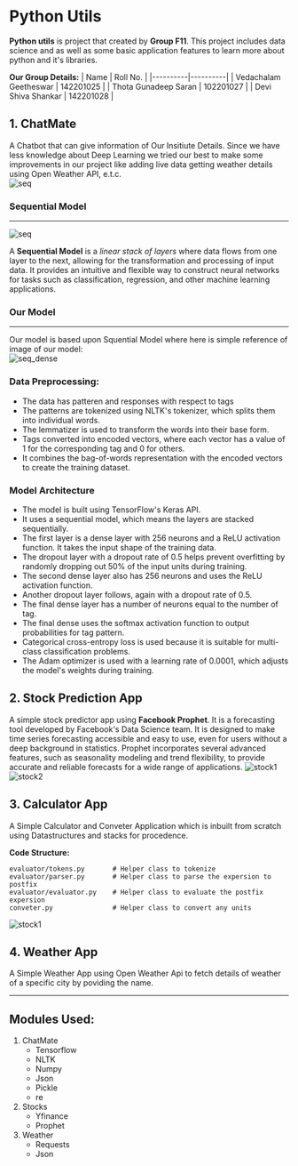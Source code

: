 # Python Utils

**Python utils** is project that created by **Group F11**. This project includes data science and as well as some basic application features to learn more about python and it's libraries.

**Our Group Details:**
| Name                    | Roll No. |
|----------|----------|
| Vedachalam Geetheswar   | 142201025   |
| Thota Gunadeep Saran    | 102201027   |
| Devi Shiva Shankar      | 142201028   |
  
  
## 1. ChatMate

  A Chatbot that can give information of Our Insitiute Details. Since we have less knowledge about Deep Learning we tried our best to make some improvements in our project like adding live data getting weather details using Open Weather API, e.t.c.  
  ![seq](https://drive.google.com/uc?export=view&id=1eHX1FlEsd9OQSzOCFOP9-k0vXQl996Gp)

  ### Sequential Model
  ___
  ![seq](https://drive.google.com/uc?export=view&id=12BNFo6hl87VUi5bMDqKiqy2L1S95OaS9)

  A **Sequential Model** is a *linear stack of layers* where data flows from one layer to the next, allowing for the transformation and processing of input data. It provides an intuitive and flexible way to construct neural networks for tasks such as classification, regression, and other machine learning applications.

  ### Our Model
  ___

  Our model is based upon Squential Model where here is simple reference of image of our model:  
  ![seq_dense](https://drive.google.com/uc?export=view&id=1ujLXc_hNl5IyR7OLm-6cWac-wii59btW)  

  ### Data Preprocessing:
  - The data has patteren and responses with respect to tags
  - The patterns are tokenized using NLTK's tokenizer, which splits them into individual words.
  - The lemmatizer is used to transform the words into their base form.
  - Tags converted into encoded vectors, where each vector has a value of 1 for the corresponding tag and 0 for others.
  - It combines the bag-of-words representation with the encoded vectors to create the training dataset.

  ### Model Architecture
  - The model is built using TensorFlow's Keras API.
  - It uses a sequential model, which means the layers are stacked sequentially.
  - The first layer is a dense layer with 256 neurons and a ReLU activation function. It takes the input shape of the training data.
  - The dropout layer with a dropout rate of 0.5 helps prevent overfitting by randomly dropping out 50% of the input units during training.
  - The second dense layer also has 256 neurons and uses the ReLU activation function.
  - Another dropout layer follows, again with a dropout rate of 0.5.
  - The final dense layer has a number of neurons equal to the number of tag.
  - The final dense uses the softmax activation function to output probabilities for tag pattern.
  - Categorical cross-entropy loss is used because it is suitable for multi-class classification problems.
  - The Adam optimizer is used with a learning rate of 0.0001, which adjusts the model's weights during training.

## 2. Stock Prediction App

A simple stock predictor app using **Facebook Prophet**. It is a forecasting tool developed by Facebook's Data Science team. It is designed to make time series forecasting accessible and easy to use, even for users without a deep background in statistics. Prophet incorporates several advanced features, such as seasonality modeling and trend flexibility, to provide accurate and reliable forecasts for a wide range of applications.
![stock1](https://drive.google.com/uc?export=view&id=15b0gcmI7-3jFFficxAn3QQeBKXcPCrHj)
![stock2](https://drive.google.com/uc?export=view&id=1Dcijo-d_Yl0L4ciqZcTslq-cHy1rYZsz)

## 3. Calculator App
A Simple Calculator and Conveter Application which is inbuilt from scratch using Datastructures and stacks for procedence.

**Code Structure:**  

    evaluator/tokens.py       # Helper class to tokenize
    evaluator/parser.py       # Helper class to parse the expersion to postfix
    evaluator/evaluator.py    # Helper class to evaluate the postfix expersion
    conveter.py               # Helper class to convert any units    
    
    
![stock1](https://drive.google.com/uc?export=view&id=1vclYos_iVcaFrlSlyPRpu-3aoxR_FLES)

## 4. Weather App
A Simple Weather App using Open Weather Api to fetch details of weather of a specific city by poviding the name.

___

## Modules Used:
1. ChatMate
    - Tensorflow
    - NLTK
    - Numpy
    - Json
    - Pickle
    - re
2. Stocks
    - Yfinance
    - Prophet
3. Weather
     - Requests
     - Json
